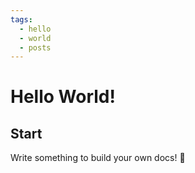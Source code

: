 ```yaml
---
tags:
  - hello
  - world
  - posts
---
```


# Hello World!

## Start

Write something to build your own docs! 🎁
